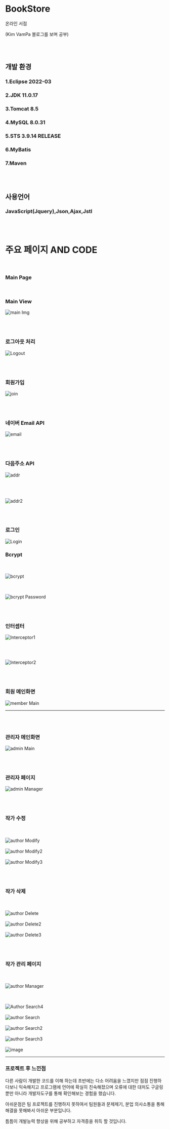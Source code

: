 # BookStore

온라인 서점


(Kim VamPa 블로그를 보며 공부)

<br><br>


## 개발 환경

### 1.Eclipse 2022-03
### 2.JDK 11.0.17
### 3.Tomcat 8.5
### 4.MySQL 8.0.31
### 5.STS 3.9.14 RELEASE
### 6.MyBatis
### 7.Maven

<br><br>

## 사용언어
### JavaScript(Jquery),Json,Ajax,Jstl

<br><br>

# 주요 페이지 AND CODE
<br>

### Main Page
<br>

### Main View
![main Img](https://user-images.githubusercontent.com/116561589/226113206-75007ca2-e27f-43e1-af81-127f7e843663.png)


<br><br>
### 로그아웃 처리
![Logout](https://user-images.githubusercontent.com/116561589/226119821-dcc7a805-2a0e-4d02-bfbf-e42b5cb933cf.png)

<br><br>
### 회원가입
![join](https://user-images.githubusercontent.com/116561589/226374831-3379bc12-19ea-4df6-95d2-8faf9c4d25bf.png)

<br><br>
### 네이버 Email API
![email](https://user-images.githubusercontent.com/116561589/226394243-5a4f00bb-935b-4177-a2ed-073825151a77.png)

<br><br>
### 다음주소 API
![addr](https://user-images.githubusercontent.com/116561589/226394883-c09c72f5-5d29-458e-8679-1d264c726039.png)

<br><br><br>
![addr2](https://user-images.githubusercontent.com/116561589/226396333-0aad27b8-1dce-4a61-aa1b-d8bc510132d6.png)

<br><br>
### 로그인

![Login](https://user-images.githubusercontent.com/116561589/226406490-558de852-af59-4119-ad5f-51aedd35ead6.png)

### Bcrypt
<br><br>
![bcrypt](https://user-images.githubusercontent.com/116561589/226441672-b7152a6c-bd1e-4862-aea4-0f1e6d9a6980.png)

<br><br>
![bcrypt Password](https://user-images.githubusercontent.com/116561589/226441917-44899ff5-0c14-4d82-8b93-634498282123.png)



<br><br>
### 인터셉터

![Interceptor1](https://user-images.githubusercontent.com/116561589/226419317-19e5ffc1-0724-4bc5-8039-7e3fc84bb9da.png)

<br><br>

![Interceptor2](https://user-images.githubusercontent.com/116561589/226419928-2375e119-f625-4560-b840-c0d0852acc0e.png)

<br><br>
### 회원 메인화면
![member Main](https://user-images.githubusercontent.com/116561589/226431900-60cc360b-71a5-4e08-a220-763acb5f7b83.png)

<hr>
<br><br>

### 관리자 메인화면
![admin Main](https://user-images.githubusercontent.com/116561589/226431963-47804b80-71f1-4617-ad1b-ef56fa2225e7.png)

<br><br>
### 관리자 페이지
![admin Manager](https://user-images.githubusercontent.com/116561589/226432321-a85bd18c-1ec3-4c33-97a5-fb6ea5f7ccf9.png)

<br><br>
### 작가 수정
<br><br>
![author Modify](https://user-images.githubusercontent.com/116561589/226458130-66db66f0-e0ae-489d-9e6b-a17425479f7a.png)
<br><br>
![author Modify2](https://user-images.githubusercontent.com/116561589/226458146-d99e47ad-d5be-492e-89bb-dee959541844.png)
<br><br>
![author Modify3](https://user-images.githubusercontent.com/116561589/226458194-e9b38f03-ddcb-4a76-ac94-4ef845c73018.png)

<br><br>
### 작가 삭제
<br><br>
![author Delete](https://user-images.githubusercontent.com/116561589/226541604-3f24a056-3d47-4d8f-bfcb-db3a2fbda65c.png)
<br><br>
![author Delete2](https://user-images.githubusercontent.com/116561589/226541608-30d3fd36-b18a-43a4-9075-8c79ba75a761.png)
<br><br>
![author Delete3](https://user-images.githubusercontent.com/116561589/226541619-a5de7973-2a56-48dc-b6ec-4de70e1c44f2.png)

<br><br>
### 작가 관리 페이지
<br><br>
![author Manager](https://user-images.githubusercontent.com/116561589/226580606-41e2871b-371d-4f55-bc38-9b4905968486.png)

<br><br>
![Author Search4](https://user-images.githubusercontent.com/116561589/226580649-7d736f25-e07a-4338-ad41-be510f70b038.png)
<br><br>
![author Search](https://user-images.githubusercontent.com/116561589/226580664-91041f47-6d21-47e9-a9a0-fae4c3678160.png)
<br><br>
![author Search2](https://user-images.githubusercontent.com/116561589/226580669-00e0f619-232d-41e6-b5e6-ad21dbf670bd.png)
<br><br>
![author Search3](https://user-images.githubusercontent.com/116561589/226580680-044b3c7a-21c6-455f-912e-fd4b8d4076ae.png)
<br><br>
![image](https://user-images.githubusercontent.com/116561589/226581242-38855e7f-0727-4ab2-8598-ee05727e56e5.png)


<hr>

### 프로젝트 후 느낀점
다른 사람이 개발한 코드를 이해 하는데 초반에는
다소 어려움을 느꼈지만 점점 진행하다보니 익숙해지고 
프로그램에 언어에 확실히 친숙해졌으며
오류에 대한 대처도 구글링 뿐만 아니라 개발자도구를
통해 확인해보는 경험을 했습니다.

아쉬운점은
팀 프로젝트를 진행하지 못하여서
팀원들과  문제제기, 분업 의사소통을 통해 해결을 못해봐서
아쉬운 부분입니다.

틈틈이 개발능력 향상을 위해 공부하고 자격증을 취득 할 것입니다.







